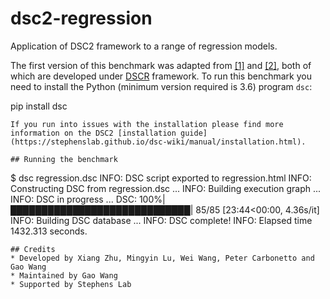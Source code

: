 # dsc2-regression
Application of DSC2 framework to a range of regression models.

The first version of this benchmark was adapted from [[1]](https://github.com/xiangzhu/dscr_en) and [[2]](https://github.com/mengyin/dscr-example), both of which are developed under [DSCR](https://github.com/stephens999/dscr) framework. To run this benchmark you need to install the Python (minimum version required is 3.6) program `dsc`:

pip install dsc
```
If you run into issues with the installation please find more information on the DSC2 [installation guide](https://stephenslab.github.io/dsc-wiki/manual/installation.html). 

## Running the benchmark
```
$ dsc regression.dsc
INFO: DSC script exported to regression.html
INFO: Constructing DSC from regression.dsc ...
INFO: Building execution graph ...
INFO: DSC in progress ...
DSC: 100%|█████████████████████████████| 85/85 [23:44<00:00,  4.36s/it]
INFO: Building DSC database ...
INFO: DSC complete!
INFO: Elapsed time 1432.313 seconds.
```
## Credits
* Developed by Xiang Zhu, Mingyin Lu, Wei Wang, Peter Carbonetto and Gao Wang
* Maintained by Gao Wang
* Supported by Stephens Lab
